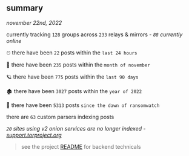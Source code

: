 
## summary
_november 22nd, 2022_

currently tracking `128` groups across `233` relays & mirrors - _`88` currently online_

⏲ there have been `22` posts within the `last 24 hours`

🦈 there have been `235` posts within the `month of november`

🪐 there have been `775` posts within the `last 90 days`

🏚 there have been `3027` posts within the `year of 2022`

🦕 there have been `5313` posts `since the dawn of ransomwatch`

there are `63` custom parsers indexing posts

_`20` sites using v2 onion services are no longer indexed - [support.torproject.org](https://support.torproject.org/onionservices/v2-deprecation/)_

> see the project [README](https://github.com/joshhighet/ransomwatch#ransomwatch--) for backend technicals
